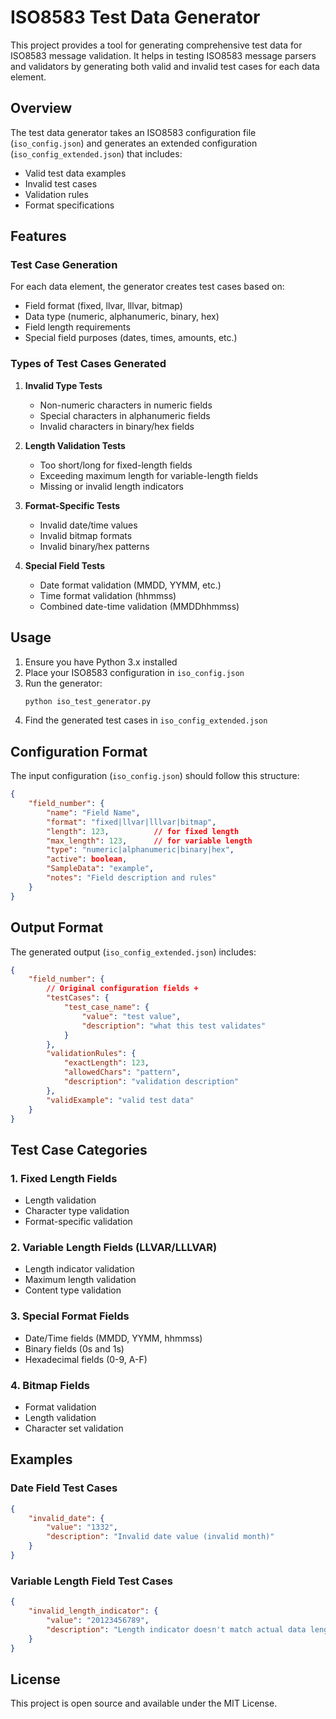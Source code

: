 # ISO8583 Test Data Generator

This project provides a tool for generating comprehensive test data for ISO8583 message validation. It helps in testing ISO8583 message parsers and validators by generating both valid and invalid test cases for each data element.

## Overview

The test data generator takes an ISO8583 configuration file (`iso_config.json`) and generates an extended configuration (`iso_config_extended.json`) that includes:
- Valid test data examples
- Invalid test cases
- Validation rules
- Format specifications

## Features

### Test Case Generation

For each data element, the generator creates test cases based on:
- Field format (fixed, llvar, lllvar, bitmap)
- Data type (numeric, alphanumeric, binary, hex)
- Field length requirements
- Special field purposes (dates, times, amounts, etc.)

### Types of Test Cases Generated

1. **Invalid Type Tests**
   - Non-numeric characters in numeric fields
   - Special characters in alphanumeric fields
   - Invalid characters in binary/hex fields

2. **Length Validation Tests**
   - Too short/long for fixed-length fields
   - Exceeding maximum length for variable-length fields
   - Missing or invalid length indicators

3. **Format-Specific Tests**
   - Invalid date/time values
   - Invalid bitmap formats
   - Invalid binary/hex patterns

4. **Special Field Tests**
   - Date format validation (MMDD, YYMM, etc.)
   - Time format validation (hhmmss)
   - Combined date-time validation (MMDDhhmmss)

## Usage

1. Ensure you have Python 3.x installed
2. Place your ISO8583 configuration in `iso_config.json`
3. Run the generator:
   ```bash
   python iso_test_generator.py
   ```
4. Find the generated test cases in `iso_config_extended.json`

## Configuration Format

The input configuration (`iso_config.json`) should follow this structure:
```json
{
    "field_number": {
        "name": "Field Name",
        "format": "fixed|llvar|lllvar|bitmap",
        "length": 123,          // for fixed length
        "max_length": 123,      // for variable length
        "type": "numeric|alphanumeric|binary|hex",
        "active": boolean,
        "SampleData": "example",
        "notes": "Field description and rules"
    }
}
```

## Output Format

The generated output (`iso_config_extended.json`) includes:
```json
{
    "field_number": {
        // Original configuration fields +
        "testCases": {
            "test_case_name": {
                "value": "test value",
                "description": "what this test validates"
            }
        },
        "validationRules": {
            "exactLength": 123,
            "allowedChars": "pattern",
            "description": "validation description"
        },
        "validExample": "valid test data"
    }
}
```

## Test Case Categories

### 1. Fixed Length Fields
- Length validation
- Character type validation
- Format-specific validation

### 2. Variable Length Fields (LLVAR/LLLVAR)
- Length indicator validation
- Maximum length validation
- Content type validation

### 3. Special Format Fields
- Date/Time fields (MMDD, YYMM, hhmmss)
- Binary fields (0s and 1s)
- Hexadecimal fields (0-9, A-F)

### 4. Bitmap Fields
- Format validation
- Length validation
- Character set validation

## Examples

### Date Field Test Cases
```json
{
    "invalid_date": {
        "value": "1332",
        "description": "Invalid date value (invalid month)"
    }
}
```

### Variable Length Field Test Cases
```json
{
    "invalid_length_indicator": {
        "value": "20123456789",
        "description": "Length indicator doesn't match actual data length"
    }
}
```

## License

This project is open source and available under the MIT License. 